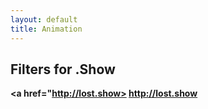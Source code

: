 ```yaml
---
layout: default
title: Animation
---
```


<head>
  <link rel="stylesheet" href="{{absolute_url}}/assets/css/video.css">
</head>

## Filters for .Show

<b><a href="http://lost.show>
http://lost.show
</a></b>
